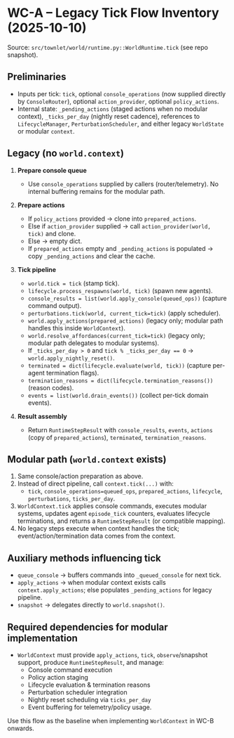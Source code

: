 # WC-A – Legacy Tick Flow Inventory (2025-10-10)

Source: `src/townlet/world/runtime.py::WorldRuntime.tick` (see repo snapshot).

## Preliminaries
- Inputs per tick: `tick`, optional `console_operations` (now supplied directly by `ConsoleRouter`), optional `action_provider`, optional `policy_actions`.
- Internal state: `_pending_actions` (staged actions when no modular context), `_ticks_per_day` (nightly reset cadence), references to `LifecycleManager`, `PerturbationScheduler`, and either legacy `WorldState` or modular `context`.

## Legacy (no `world.context`)
1. **Prepare console queue**
   - Use `console_operations` supplied by callers (router/telemetry). No internal buffering remains for the modular path.

2. **Prepare actions**
   - If `policy_actions` provided → clone into `prepared_actions`.
   - Else if `action_provider` supplied → call `action_provider(world, tick)` and clone.
   - Else → empty dict.
   - If `prepared_actions` empty and `_pending_actions` is populated → copy `_pending_actions` and clear the cache.

3. **Tick pipeline**
   - `world.tick = tick` (stamp tick).
   - `lifecycle.process_respawns(world, tick)` (spawn new agents).
   - `console_results = list(world.apply_console(queued_ops))` (capture command output).
   - `perturbations.tick(world, current_tick=tick)` (apply scheduler).
   - `world.apply_actions(prepared_actions)` (legacy only; modular path handles this inside `WorldContext`).
   - `world.resolve_affordances(current_tick=tick)` (legacy only; modular path delegates to modular systems).
   - If `_ticks_per_day > 0` and `tick % _ticks_per_day == 0` → `world.apply_nightly_reset()`.
   - `terminated = dict(lifecycle.evaluate(world, tick))` (capture per-agent termination flags).
   - `termination_reasons = dict(lifecycle.termination_reasons())` (reason codes).
   - `events = list(world.drain_events())` (collect per-tick domain events).

4. **Result assembly**
   - Return `RuntimeStepResult` with `console_results`, `events`, `actions` (copy of `prepared_actions`), `terminated`, `termination_reasons`.

## Modular path (`world.context` exists)
1. Same console/action preparation as above.
2. Instead of direct pipeline, call `context.tick(...)` with:
   - `tick`, `console_operations=queued_ops`, `prepared_actions`, `lifecycle`, `perturbations`, `ticks_per_day`.
3. `WorldContext.tick` applies console commands, executes modular systems, updates agent `episode_tick` counters, evaluates lifecycle terminations, and returns a `RuntimeStepResult` (or compatible mapping).
4. No legacy steps execute when context handles the tick; event/action/termination data comes from the context.

## Auxiliary methods influencing tick
- `queue_console` → buffers commands into `_queued_console` for next tick.
- `apply_actions` → when modular context exists calls `context.apply_actions`; else populates `_pending_actions` for legacy pipeline.
- `snapshot` → delegates directly to `world.snapshot()`.

## Required dependencies for modular implementation
- `WorldContext` must provide `apply_actions`, `tick`, `observe`/snapshot support, produce `RuntimeStepResult`, and manage:
  - Console command execution
  - Policy action staging
  - Lifecycle evaluation & termination reasons
  - Perturbation scheduler integration
  - Nightly reset scheduling via `ticks_per_day`
  - Event buffering for telemetry/policy usage.

Use this flow as the baseline when implementing `WorldContext` in WC-B onwards.
